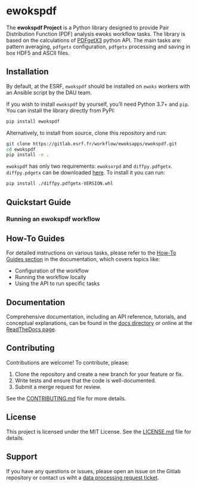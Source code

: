 # ewokspdf

The **ewokspdf Project** is a Python library designed to provide Pair Distribution Function (PDF) analysis ewoks workflow tasks. 
The library is based on the calculations of [PDFgetX3](https://www.diffpy.org/products/pdfgetx.html) python API. The main tasks are: pattern averaging, `pdfgetx` configuration, `pdfgetx` processing and saving in box HDF5 and ASCII files.

## Installation

By default, at the ESRF, `ewokspdf` should be installed on `ewoks` workers with an Ansible script by the DAU team.

If you wish to install `ewokspdf` by yourself, you’ll need Python 3.7+ and `pip`. You can install the library directly from PyPI:

```bash
pip install ewokspdf
```

Alternatively, to install from source, clone this repository and run:

```bash
git clone https://gitlab.esrf.fr/workflow/ewoksapps/ewokspdf.git
cd ewokspdf
pip install -e .
```
`ewokspdf` has only two requirements: `ewoksxrpd` and `diffpy.pdfgetx`. `diffpy.pdgetx` can be downloaded [here](https://www.diffpy.org/products/pdfgetx.html). To install it you can run:

```bash
pip install ./diffpy.pdfgetx-VERSION.whl
```

## Quickstart Guide

### Running an ewokspdf workflow


## How-To Guides

For detailed instructions on various tasks, please refer to the [How-To Guides section](./docs/how_to_guides.md) in the 
documentation, which covers topics like:

- Configuration of the workflow
- Running the workflow locally
- Using the API to run specific tasks

## Documentation

Comprehensive documentation, including an API reference, tutorials, and conceptual explanations, can be found in the 
[docs directory](./doc) or online at the [ReadTheDocs page](https://ewokspdf.readthedocs.io).

## Contributing

Contributions are welcome! To contribute, please:

1. Clone the repository and create a new branch for your feature or fix.
2. Write tests and ensure that the code is well-documented.
3. Submit a merge request for review.

See the [CONTRIBUTING.md](./CONTRIBUTING.md) file for more details.

## License

This project is licensed under the MIT License. See the [LICENSE.md](./LICENSE.md) file for details.

## Support

If you have any questions or issues, please open an issue on the Gitlab repository or contact us wiht a [data processing request ticket](https://requests.esrf.fr/plugins/servlet/desk/portal/41).
